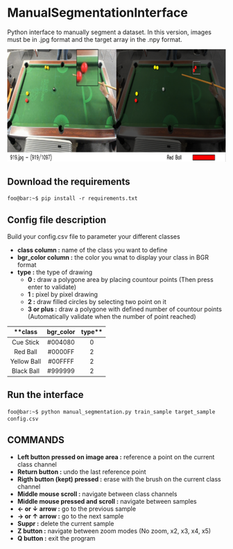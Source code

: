 # ManualSegmentationInterface
Python interface to manually segment a dataset. In this version, images must be in .jpg format and the target array in the .npy format.

![screen.png](screen.png)

## Download the requirements

```console
foo@bar:~$ pip install -r requirements.txt
```

## Config file description

Build your config.csv file to parameter your different classes

- **class column :** name of the class you want to define
- **bgr_color column :** the color you wnat to display your class in BGR format
- **type :** the type of drawing 
  - **0 :** draw a polygone area by placing countour points (Then press enter to validate)
  - **1 :** pixel by pixel drawing
  - **2 :** draw filled circles by selecting two point on it
  - **3 or plus :** draw a polygone with defined number of countour points (Automatically validate when the number of point reached)

| **class | bgr_color  | type** |
| :---:   | :-: | :-: |
| Cue Stick | #004080 | 0 |
| Red Ball | #0000FF | 2 |
| Yellow Ball | #00FFFF | 2 |
| Black Ball | #999999 | 2 |

## Run the interface

```console
foo@bar:~$ python manual_segmentation.py train_sample target_sample config.csv
```


## COMMANDS

- **Left button pressed on image area :** reference a point on the current class channel
- **Return button :** undo the last reference point
- **Rigth button (kept) pressed :** erase with the brush on the current class channel
- **Middle mouse scroll :** navigate between class channels
- **Middle mouse pressed and scroll :** navigate between samples
- **← or ↓ arrow :** go to the previous sample
- **→ or ↑ arrow :** go to the next sample
- **Suppr :** delete the current sample
- **Z button :** navigate between zoom modes (No zoom, x2, x3, x4, x5)
- **Q button :** exit the program


